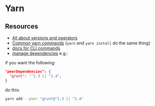 # Yarn

## Resources
- [All about versions and operators](https://classic.yarnpkg.com/en/docs/dependency-versions)
- [Common yarn commands](https://classic.yarnpkg.com/en/docs/usage) (`yarn` and `yarn install` do the same thing)
- [docs for CLI commands](https://classic.yarnpkg.com/en/docs/cli/)
- [manage dependencies](https://classic.yarnpkg.com/en/docs/managing-dependencies) e.g.:

if you want the following:
```json
"peerDependencies": {
  "grunt": "^1.3 || ^1.4",
}
```
do this:
```sh
yarn add --peer "grunt@^1.3 || ^1.4"
```
